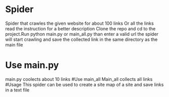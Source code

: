 # Spider
Spider that crawles the given website for about 100 links Or all the links read the instruction for a better description
Clone the repo and cd to the project.Run python main.py or main_all.py than enter a valid url the spider will start crawling and save the collected link in the same directory as the main file
# Use main.py
main.py coolects about 10 links 
#Use main_all
Main_all collects all links 
#Usage 
This spider can be used to create a site map of a site and save links in a text file

